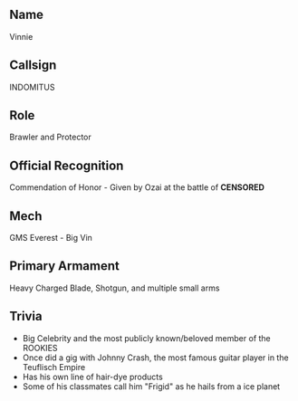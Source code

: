 ## Name
Vinnie

## Callsign
INDOMITUS

## Role
Brawler and Protector

## Official Recognition
Commendation of Honor - Given by Ozai at the battle of **CENSORED**

## Mech
GMS Everest - Big Vin

## Primary Armament
Heavy Charged Blade, Shotgun, and multiple small arms

## Trivia

* Big Celebrity and the most publicly known/beloved member of the ROOKIES
* Once did a gig with Johnny Crash, the most famous guitar player in the Teuflisch Empire
* Has his own line of hair-dye products
* Some of his classmates call him "Frigid" as he hails from a ice planet

